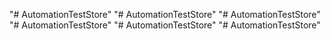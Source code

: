"# AutomationTestStore" 
"# AutomationTestStore" 
"# AutomationTestStore" 
"# AutomationTestStore" 
"# AutomationTestStore" 
"# AutomationTestStore" 
